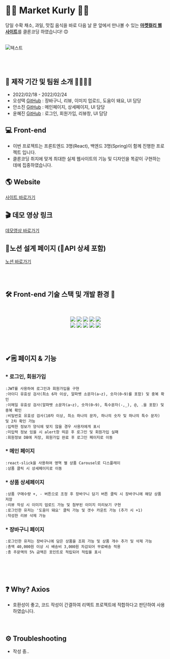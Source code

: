 👨‍🌾 Market Kurly 👩‍🌾
=============
당일 수확 채소, 과일, 맛집 음식을 바로 다음 날 문 앞에서 만나볼 수 있는 <b>[마켓컬리 웹사이트](https://www.kurly.com/shop/main/index.php)</b>를 클론코딩 하였습니다! 😊
<br><br>

![텍스트](https://media.vlpt.us/images/hyejin4169/post/025ab154-d1b9-4035-9f50-721dbb99c800/%E1%84%89%E1%85%B3%E1%84%8F%E1%85%B3%E1%84%85%E1%85%B5%E1%86%AB%E1%84%89%E1%85%A3%E1%86%BA%202022-02-24%20%E1%84%8B%E1%85%A9%E1%84%92%E1%85%AE%2011.24.19.png)<br><br><br><br>
## 📆 제작 기간 및 팀원 소개 👨‍💻👩‍💻
- 2022/02/18 - 2022/02/24
- 오성택 [GitHub](https://github.com/nevergettingold) : 장바구니, 리뷰, 이미지 업로드, 도움이 돼요, UI 담당
- 안소진 [GitHub](https://github.com/sojin0106) : 메인페이지, 상세페이지, UI 담당
- 윤혜진 [GitHub](https://github.com/hyejin4169) : 로그인, 회원가입, 리뷰창, UI 담당

## 💻 Front-end
- 이번 프로젝트는 프론트엔드 3명(React), 백엔드 3명(Spring)이 함께 진행한 프로젝트 입니다.
- 클론코딩 취지에 맞게 최대한 실제 웹사이트의 기능 및 디자인을 똑같이 구현하는 데에 집중하였습니다.

## 🌎 Website
[사이트 바로가기](http://react-spring-marketkurly-clone.s3-website.ap-northeast-2.amazonaws.com/)

## 🎬 데모 영상 링크
[데모영상 바로가기](https://youtu.be/CKtrtcF3CiU)

## 📝노션 설계 페이지 (🔗API 상세 포함)
[노션 바로가기](https://calico-millennium-b6c.notion.site/99-Week-07-4-81afed7b6c3d4380b9eaed8eacc2ed9e)

<br><br>
## 🛠 Front-end 기술 스택 및 개발 환경 🔨
<br>
<p align="center">
<img src="https://img.shields.io/badge/javascript-F7DF1E?style=for-the-badge&logo=javascript&logoColor=black">
<img src="https://img.shields.io/badge/html5-E34F26?style=for-the-badge&logo=html5&logoColor=white">
<img src="https://img.shields.io/badge/css-1572B6?style=for-the-badge&logo=css3&logoColor=white">
<img src="https://img.shields.io/badge/react-61DAFB?style=for-the-badge&logo=react&logoColor=black">
<img src="https://img.shields.io/badge/redux-764ABC?style=for-the-badge&logo=react&logoColor=black">
 </br>
<img src="https://img.shields.io/badge/axios-007CE2?style=for-the-badge&logo=axios&logoColor=white">
<img src="https://img.shields.io/badge/reactrouterdom-375BD2?style=for-the-badge&logo=reactrouterdom&logoColor=white">
<img src="https://img.shields.io/badge/styledcomponents-181717?style=for-the-badge&logo=styledcomponents&logoColor=white">
<img src="https://img.shields.io/badge/amazonaws-232F3E?style=for-the-badge&logo=amazonaws&logoColor=white">
<img src="https://img.shields.io/badge/github-181717?style=for-the-badge&logo=github&logoColor=white">


 <br><br>
 
## ✔🗒️ 페이지 & 기능
### * 로그인, 회원가입
    :JWT를 사용하여 로그인과 회원가입을 구현
    :아이디 유효성 검사(최소 6자 이상, 알파벳 소문자(a~z), 숫자(0~9)를 포함) 및 중복 확인
    :이메일 유효성 검사(알파벳 소문자(a~z), 숫자(0~9), 특수문자(-,_), @, .을 포함) 및 중복 확인
    :비밀번호 유효성 검사(10자 이상, 최소 하나의 문자, 하나의 숫자 및 하나의 특수 문자) 및 2차 확인 가능
    :입력한 정보가 양식에 맞지 않을 경우 사용자에게 표시
    :미입력 정보 있을 시 alert창 띄운 후 로그인 및 회원가입 실패
    :회원정보 DB에 저장, 회원가입 완료 후 로그인 페이지로 이동
### * 메인 페이지
    :react-slick을 사용하여 영역 별 상품 Carousel로 디스플레이
    :상품 클릭 시 상세페이지로 이동
### * 상품 상세페이지
    :상품 구매수량 +, - 버튼으로 조정 후 장바구니 담기 버튼 클릭 시 장바구니에 해당 상품 저장 
    :리뷰 작성 시 이미지 업로드 가능 및 첨부된 이미지 미리보기 구현
    :로그인한 유저는 '도움이 돼요' 클릭 가능 및 갯수 카운트 가능 (추가 시 +1)
    :작성한 리뷰 삭제 가능
### * 장바구니 페이지
    :로그인한 유저는 장바구니에 담은 상품을 조회 가능 및 상품 개수 추가 및 삭제 가능
    :총액 40,000원 이상 시 배송비 3,000원 차감되어 무료배송 적용
    :총 주문액의 5% 금액은 포인트로 적립되어 적립율 표시
<br><br><br>

## **❓ Why? Axios**

- 호환성이 좋고, 코드 작성이 간결하여 리액트 프로젝트에 적합하다고 판단하여 사용하였습니다.
<br><br><br>
## **⚙️ Troubleshooting**

- 작성 중..
